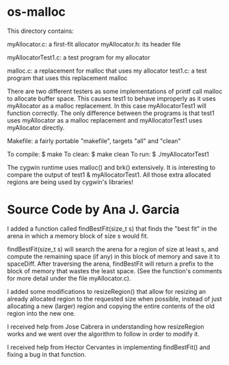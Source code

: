 # os-malloc
This directory contains:

myAllocator.c: a first-fit allocator
myAllocator.h: its header file

myAllocatorTest1.c: a test program for my allocator

malloc.c: a replacement for malloc that uses my allocator
test1.c: a test program that uses this replacement malloc

There are two different testers as some implementations of printf
call malloc to allocate buffer space. This causes test1 to behave
improperly as it uses myAllocator as a malloc replacement. In this
case myAllocatorTest1 will function correctly. The only difference
between the programs is that test1 uses myAllocator as a malloc
replacement and myAllocatorTest1 uses myAllocator directly.

Makefile: a fairly portable "makefile", targets "all" and "clean"

To compile:
 $ make
To clean:
 $ make clean
To run:
 $ ./myAllocatorTest1

The cygwin runtime uses malloc() and brk() extensively.  It is
interesting to compare the output of test1 & myAllocatorTest1.  All
those extra allocated regions are being used by cygwin's libraries!

# Source Code by Ana J. Garcia

I added a function called findBestFit(size_t s) that finds the "best fit" in the
arena in which a memory block of size s would fit.

findBestFit(size_t s) will search the arena for a region of size at least s, and
compute the remaining space (if any) in this block of memory and save it
to spaceDiff. After traversing the arena, findBestFit will return a prefix to
the block of memory that wastes the least space. (See the function's comments
for more detail under the file myAllocator.c).

I added some modifications to resizeRegion() that allow for resizing an already
allocated region to the requested size when possible, instead of just allocating
a new (larger) region and copying the entire contents of the old region into
the new one.

I received help from Jose Cabrera in understanding how resizeRegion works and we
went over the algorithm to follow in order to modify it.

I received help from Hector Cervantes in implementing findBestFit() and fixing
a bug in that function.
